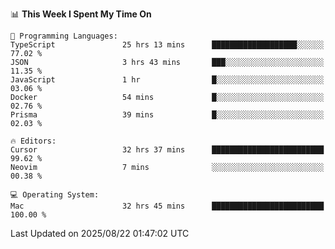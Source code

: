 <!--START_SECTION:waka-->
📊 **This Week I Spent My Time On** 

```text
💬 Programming Languages: 
TypeScript               25 hrs 13 mins      ███████████████████░░░░░░   77.02 % 
JSON                     3 hrs 43 mins       ███░░░░░░░░░░░░░░░░░░░░░░   11.35 % 
JavaScript               1 hr                █░░░░░░░░░░░░░░░░░░░░░░░░   03.06 % 
Docker                   54 mins             █░░░░░░░░░░░░░░░░░░░░░░░░   02.76 % 
Prisma                   39 mins             █░░░░░░░░░░░░░░░░░░░░░░░░   02.03 % 

🔥 Editors: 
Cursor                   32 hrs 37 mins      █████████████████████████   99.62 % 
Neovim                   7 mins              ░░░░░░░░░░░░░░░░░░░░░░░░░   00.38 % 

💻 Operating System: 
Mac                      32 hrs 45 mins      █████████████████████████   100.00 % 
```


 Last Updated on 2025/08/22 01:47:02 UTC
<!--END_SECTION:waka-->
